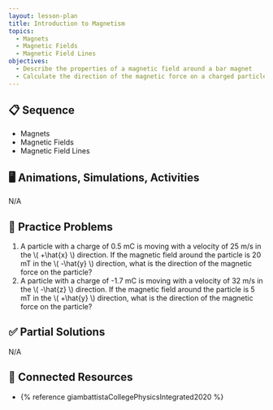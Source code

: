 ```yaml
---
layout: lesson-plan
title: Introduction to Magnetism
topics:
  - Magnets
  - Magnetic Fields
  - Magnetic Field Lines
objectives:
  - Describe the properties of a magnetic field around a bar magnet
  - Calculate the direction of the magnetic force on a charged particle using the right hand rules
---
```


## 📋 Sequence

* Magnets
* Magnetic Fields
* Magnetic Field Lines

## 🖥️ Animations, Simulations, Activities

N/A

## 📝 Practice Problems

1. A particle with a charge of 0.5 mC is moving with a velocity of 25 m/s in the \\( +\\hat{x} \\) direction. If the magnetic field around the particle is 20 mT in the \\( -\\hat{y} \\) direction, what is the direction of the magnetic force on the particle?
2. A particle with a charge of -1.7 mC is moving with a velocity of 32 m/s in the \\( -\\hat{z} \\) direction. If the magnetic field around the particle is 5 mT in the \\( +\\hat{y} \\) direction, what is the direction of the magnetic force on the particle?

## ✅ Partial Solutions

N/A

## 📘 Connected Resources

* {% reference giambattistaCollegePhysicsIntegrated2020 %}
